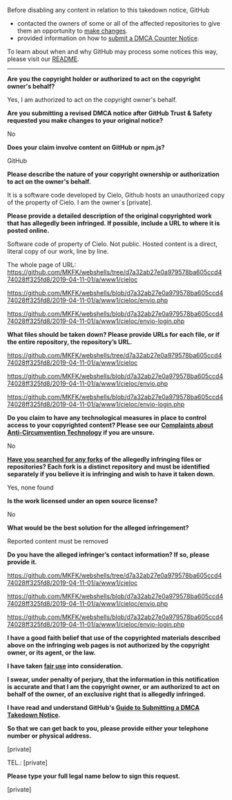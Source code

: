 Before disabling any content in relation to this takedown notice, GitHub
- contacted the owners of some or all of the affected repositories to give them an opportunity to [make changes](https://docs.github.com/en/github/site-policy/dmca-takedown-policy#a-how-does-this-actually-work).
- provided information on how to [submit a DMCA Counter Notice](https://docs.github.com/en/articles/guide-to-submitting-a-dmca-counter-notice).

To learn about when and why GitHub may process some notices this way, please visit our [README](https://github.com/github/dmca/blob/master/README.md#anatomy-of-a-takedown-notice).

---

**Are you the copyright holder or authorized to act on the copyright owner's behalf?**

Yes, I am authorized to act on the copyright owner's behalf.

**Are you submitting a revised DMCA notice after GitHub Trust & Safety requested you make changes to your original notice?**

No

**Does your claim involve content on GitHub or npm.js?**

GitHub

**Please describe the nature of your copyright ownership or authorization to act on the owner's behalf.**

It is a software code developed by Cielo, Github hosts an unauthorized copy of the property of Cielo. I am the owner´s [private].

**Please provide a detailed description of the original copyrighted work that has allegedly been infringed. If possible, include a URL to where it is posted online.**

Software code of property of Cielo. Not public. Hosted content is a direct, literal copy of our work, line by line.

The whole page of URL:  
https://github.com/MKFK/webshells/tree/d7a32ab27e0a979578ba605ccd474028ff325fd8/2019-04-11-01/a/www1/cieloc

https://github.com/MKFK/webshells/blob/d7a32ab27e0a979578ba605ccd474028ff325fd8/2019-04-11-01/a/www1/cieloc/envio.php

https://github.com/MKFK/webshells/blob/d7a32ab27e0a979578ba605ccd474028ff325fd8/2019-04-11-01/a/www1/cieloc/envio-login.php

**What files should be taken down? Please provide URLs for each file, or if the entire repository, the repository’s URL.**

https://github.com/MKFK/webshells/tree/d7a32ab27e0a979578ba605ccd474028ff325fd8/2019-04-11-01/a/www1/cieloc

https://github.com/MKFK/webshells/blob/d7a32ab27e0a979578ba605ccd474028ff325fd8/2019-04-11-01/a/www1/cieloc/envio.php

https://github.com/MKFK/webshells/blob/d7a32ab27e0a979578ba605ccd474028ff325fd8/2019-04-11-01/a/www1/cieloc/envio-login.php

**Do you claim to have any technological measures in place to control access to your copyrighted content? Please see our <a href="https://docs.github.com/articles/guide-to-submitting-a-dmca-takedown-notice#complaints-about-anti-circumvention-technology">Complaints about Anti-Circumvention Technology</a> if you are unsure.**

No

**<a href="https://docs.github.com/articles/dmca-takedown-policy#b-what-about-forks-or-whats-a-fork">Have you searched for any forks</a> of the allegedly infringing files or repositories? Each fork is a distinct repository and must be identified separately if you believe it is infringing and wish to have it taken down.**

Yes, none found

**Is the work licensed under an open source license?**

No

**What would be the best solution for the alleged infringement?**

Reported content must be removed

**Do you have the alleged infringer’s contact information? If so, please provide it.**

https://github.com/MKFK/webshells/tree/d7a32ab27e0a979578ba605ccd474028ff325fd8/2019-04-11-01/a/www1/cieloc

https://github.com/MKFK/webshells/blob/d7a32ab27e0a979578ba605ccd474028ff325fd8/2019-04-11-01/a/www1/cieloc/envio.php

https://github.com/MKFK/webshells/blob/d7a32ab27e0a979578ba605ccd474028ff325fd8/2019-04-11-01/a/www1/cieloc/envio-login.php

**I have a good faith belief that use of the copyrighted materials described above on the infringing web pages is not authorized by the copyright owner, or its agent, or the law.**

**I have taken <a href="https://www.lumendatabase.org/topics/22">fair use</a> into consideration.**

**I swear, under penalty of perjury, that the information in this notification is accurate and that I am the copyright owner, or am authorized to act on behalf of the owner, of an exclusive right that is allegedly infringed.**

**I have read and understand GitHub's <a href="https://docs.github.com/articles/guide-to-submitting-a-dmca-takedown-notice/">Guide to Submitting a DMCA Takedown Notice</a>.**

**So that we can get back to you, please provide either your telephone number or physical address.**

[private]

TEL.: [private]

**Please type your full legal name below to sign this request.**

[private]
